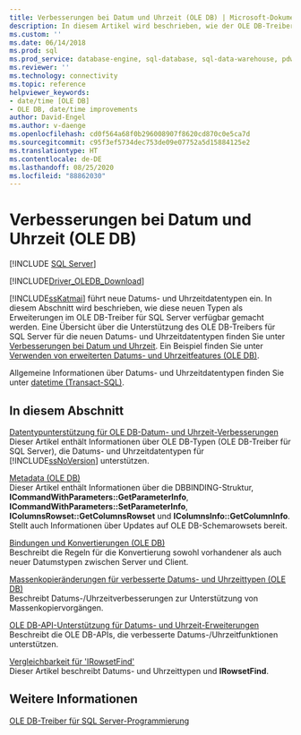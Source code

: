 ```yaml
---
title: Verbesserungen bei Datum und Uhrzeit (OLE DB) | Microsoft-Dokumentation
description: In diesem Artikel wird beschrieben, wie der OLE DB-Treiber für SQL Server neue Datums- und Uhrzeitdatentypen unterstützt. Sehen Sie sich eine Übersicht und Beispiele an.
ms.custom: ''
ms.date: 06/14/2018
ms.prod: sql
ms.prod_service: database-engine, sql-database, sql-data-warehouse, pdw
ms.reviewer: ''
ms.technology: connectivity
ms.topic: reference
helpviewer_keywords:
- date/time [OLE DB]
- OLE DB, date/time improvements
author: David-Engel
ms.author: v-daenge
ms.openlocfilehash: cd0f564a68f0b296008907f8620cd870c0e5ca7d
ms.sourcegitcommit: c95f3ef5734dec753de09e07752a5d15884125e2
ms.translationtype: HT
ms.contentlocale: de-DE
ms.lasthandoff: 08/25/2020
ms.locfileid: "88862030"
---
```

# <a name="date-and-time-improvements-ole-db"></a>Verbesserungen bei Datum und Uhrzeit (OLE DB)
[!INCLUDE [SQL Server](../../../includes/applies-to-version/sql-asdb-asdbmi-asa-pdw.md)]

[!INCLUDE[Driver_OLEDB_Download](../../../includes/driver_oledb_download.md)]

  [!INCLUDE[ssKatmai](../../../includes/sskatmai-md.md)] führt neue Datums- und Uhrzeitdatentypen ein. In diesem Abschnitt wird beschrieben, wie diese neuen Typen als Erweiterungen im OLE DB-Treiber für SQL Server verfügbar gemacht werden. Eine Übersicht über die Unterstützung des OLE DB-Treibers für SQL Server für die neuen Datums- und Uhrzeitdatentypen finden Sie unter [Verbesserungen bei Datum und Uhrzeit](../../oledb/features/date-and-time-improvements.md). Ein Beispiel finden Sie unter [Verwenden von erweiterten Datums- und Uhrzeitfeatures &#40;OLE DB&#41;](../../oledb/ole-db-how-to/use-enhanced-date-and-time-features-ole-db.md).  
  
 Allgemeine Informationen über Datums- und Uhrzeitdatentypen finden Sie unter [datetime &#40;Transact-SQL&#41;](../../../t-sql/data-types/datetime-transact-sql.md).  
  
## <a name="in-this-section"></a>In diesem Abschnitt  
 [Datentypunterstützung für OLE DB-Datum- und Uhrzeit-Verbesserungen](../../oledb/ole-db-date-time/data-type-support-for-ole-db-date-and-time-improvements.md)  
 Dieser Artikel enthält Informationen über OLE DB-Typen (OLE DB-Treiber für SQL Server), die Datums- und Uhrzeitdatentypen für [!INCLUDE[ssNoVersion](../../../includes/ssnoversion-md.md)] unterstützen.  
  
 [Metadata &#40;OLE DB&#41;](../../oledb/ole-db-date-time/metadata-parameter-and-rowset.md)  
 Dieser Artikel enthält Informationen über die DBBINDING-Struktur, **ICommandWithParameters::GetParameterInfo**, **ICommandWithParameters::SetParameterInfo**, **IColumnsRowset::GetColumnsRowset** und **IColumnsInfo::GetColumnInfo**. Stellt auch Informationen über Updates auf OLE DB-Schemarowsets bereit.  
  
 [Bindungen und Konvertierungen &#40;OLE DB&#41;](../../oledb/ole-db-date-time/conversions-ole-db.md)  
 Beschreibt die Regeln für die Konvertierung sowohl vorhandener als auch neuer Datumstypen zwischen Server und Client.  
  
 [Massenkopieränderungen für verbesserte Datums- und Uhrzeittypen &#40;OLE DB&#41;](../../oledb/ole-db-date-time/bulk-copy-changes-for-enhanced-date-and-time-types-ole-db.md)  
 Beschreibt Datums-/Uhrzeitverbesserungen zur Unterstützung von Massenkopiervorgängen.  
  
 [OLE DB-API-Unterstützung für Datums- und Uhrzeit-Erweiterungen](../../oledb/ole-db-date-time/ole-db-api-support-for-date-and-time-enhancements.md)  
 Beschreibt die OLE DB-APIs, die verbesserte Datums-/Uhrzeitfunktionen unterstützen.  
  
 [Vergleichbarkeit für 'IRowsetFind'](../../oledb/ole-db-date-time/comparability-for-irowsetfind.md)  
 Dieser Artikel beschreibt Datums- und Uhrzeittypen und **IRowsetFind**.  
 
  
## <a name="see-also"></a>Weitere Informationen  
 [OLE DB-Treiber für SQL Server-Programmierung](../../oledb/ole-db/oledb-driver-for-sql-server-programming.md)  
  
  
